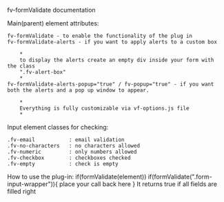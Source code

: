 fv-formValidate documentation


 Main(parent) element attributes:

    fv-formValidate - to enable the functionality of the plug in
    fv-formValidate-alerts - if you want to apply alerts to a custom box 

        *
        to display the alerts create an empty div inside your form with the class
        ".fv-alert-box"
        *
    fv-formValidate-alerts-popup="true" / fv-popup="true" - if you want both the alerts and a pop up window to appear. 

        *
        Everything is fully customizable via vf-options.js file
        *


Input element classes for checking:

    .fv-email           : email validation
    .fv-no-characters   : no characters allowed
    .fv-numeric         : only numbers allowed
    .fv-checkbox        : checkboxes checked
    .fv-empty           : check is empty


 How to use the plug-in:
    <script src="script/fv-options.js"></script>
    <script src="script/fv-validate.min.js"></script>
    if(formValidate(element))
    if(formValidate(".form-input-wrapper")){ place your call back here }
    It returns true if all fields are filled right
